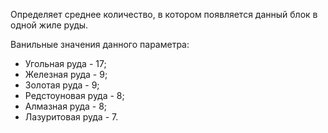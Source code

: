 Определяет среднее количество, в котором появляется данный блок в одной жиле руды.

Ванильные значения данного параметра:

* Угольная руда - 17;
* Железная руда - 9;
* Золотая руда - 9;
* Редстоуновая руда - 8;
* Алмазная руда - 8;
* Лазуритовая руда - 7.